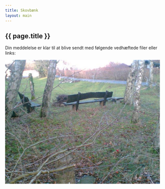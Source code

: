 ```yaml
---
title: Skovbænk
layout: main
---
```


## {{ page.title }}

Din meddelelse er klar til at blive sendt med følgende vedhæftede filer
eller links:
 
![table](/img/bank.jpg)

 